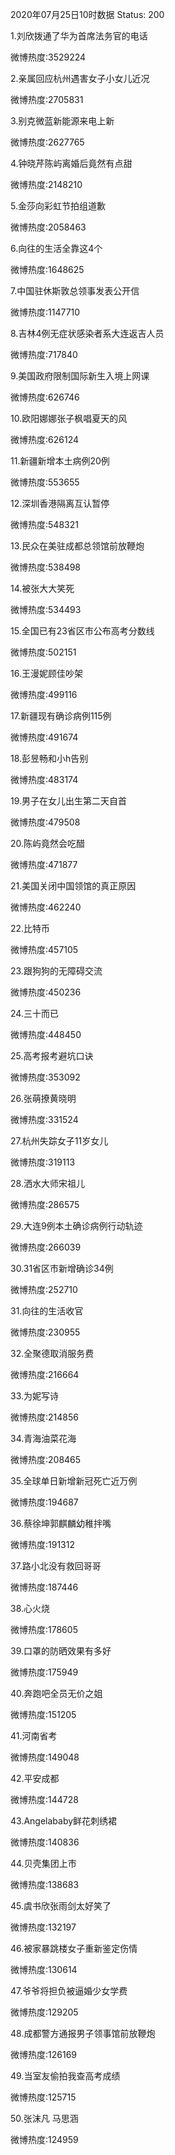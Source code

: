 2020年07月25日10时数据
Status: 200

1.刘欣拨通了华为首席法务官的电话

微博热度:3529224

2.亲属回应杭州遇害女子小女儿近况

微博热度:2705831

3.别克微蓝新能源来电上新

微博热度:2627765

4.钟晓芹陈屿离婚后竟然有点甜

微博热度:2148210

5.金莎向彩虹节拍组道歉

微博热度:2058463

6.向往的生活全靠这4个

微博热度:1648625

7.中国驻休斯敦总领事发表公开信

微博热度:1147710

8.吉林4例无症状感染者系大连返吉人员

微博热度:717840

9.美国政府限制国际新生入境上网课

微博热度:626746

10.欧阳娜娜张子枫唱夏天的风

微博热度:626124

11.新疆新增本土病例20例

微博热度:553655

12.深圳香港隔离互认暂停

微博热度:548321

13.民众在美驻成都总领馆前放鞭炮

微博热度:538498

14.被张大大笑死

微博热度:534493

15.全国已有23省区市公布高考分数线

微博热度:502151

16.王漫妮顾佳吵架

微博热度:499116

17.新疆现有确诊病例115例

微博热度:491674

18.彭昱畅和小h告别

微博热度:483174

19.男子在女儿出生第二天自首

微博热度:479508

20.陈屿竟然会吃醋

微博热度:471877

21.美国关闭中国领馆的真正原因

微博热度:462240

22.比特币

微博热度:457105

23.跟狗狗的无障碍交流

微博热度:450236

24.三十而已

微博热度:448450

25.高考报考避坑口诀

微博热度:353092

26.张萌撩黄晓明

微博热度:331524

27.杭州失踪女子11岁女儿

微博热度:319113

28.洒水大师宋祖儿

微博热度:286575

29.大连9例本土确诊病例行动轨迹

微博热度:266039

30.31省区市新增确诊34例

微博热度:252710

31.向往的生活收官

微博热度:230955

32.全聚德取消服务费

微博热度:216664

33.为妮写诗

微博热度:214856

34.青海油菜花海

微博热度:208465

35.全球单日新增新冠死亡近万例

微博热度:194687

36.蔡徐坤郭麒麟幼稚拌嘴

微博热度:191312

37.路小北没有救回哥哥

微博热度:187446

38.心火烧

微博热度:178605

39.口罩的防晒效果有多好

微博热度:175949

40.奔跑吧全员无价之姐

微博热度:151205

41.河南省考

微博热度:149048

42.平安成都

微博热度:144728

43.Angelababy鲜花刺绣裙

微博热度:140836

44.贝壳集团上市

微博热度:138683

45.虞书欣张雨剑太好笑了

微博热度:132197

46.被家暴跳楼女子重新鉴定伤情

微博热度:130614

47.爷爷将担负被逼婚少女学费

微博热度:129205

48.成都警方通报男子领事馆前放鞭炮

微博热度:126169

49.当室友偷拍我查高考成绩

微博热度:125715

50.张沫凡 马思涵

微博热度:124959

